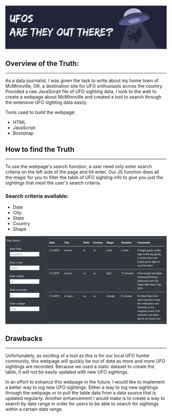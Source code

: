 ![ufo_header](./resources/images/UFO.png)

## Overview of the Truth: 
---

As a data journalist, I was given the task to write about my home town of McMinnville, OR, a destination site for UFO enthusiasts across the country. Provided a raw JavaScript file of UFO sighting data, I took to the web to create a webpage about McMinnville and created a tool to search through the extensive UFO sighting data easily.

Tools used to build the webpage:
-   HTML
-   JavaScript
-   Bootstrap

## How to find the Truth
---

To use the webpage's search function, a user need only enter search criteria on the left side of the page and hit enter. Our JS function does all the magic for you to filter the table of UFO sighting info to give you just the sightings that meet the user's search criteria.

### Search criteria available:
-   Date
-   City
-   State
-   Country
-   Shape

![web_search](./resources/images/web_search.png)

## Drawbacks
---

Unfortunately, as exciting of a tool as this is for our local UFO hunter community, this webpage will quickly be out of date as more and more UFO sightings are recorded. Because we used a static dataset to create the table, it will not be easily updated with new UFO sightings.

In an effort to enhance this webpage in the future, I would like to implement a better way to log new UFO sightings. Either a way to log new sightings through the webpage or to pull the table data from a data source that is updated regularly. Another enhancement I would make is to create a way to search by date range in order for users to be able to search for sightings within a certain date range.